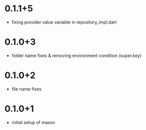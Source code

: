 # 0.1.1+5

- fixing provider value variable in repository_impl.dart

# 0.1.0+3

- folder name fixes & removing environment condition (super.key)

# 0.1.0+2

- file name fixes

# 0.1.0+1

- initial setup of mason
